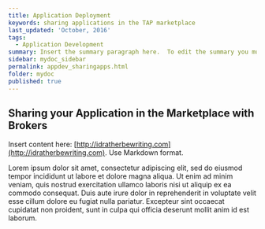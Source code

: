 ```yaml
---
title: Application Deployment
keywords: sharing applications in the TAP marketplace
last_updated: 'October, 2016'
tags:
  - Application Development
summary: Insert the summary paragraph here.  To edit the summary you must edit the meta data for this post. 
sidebar: mydoc_sidebar
permalink: appdev_sharingapps.html
folder: mydoc
published: true
---
```


## Sharing your Application in the Marketplace with Brokers

Insert content here: [http://idratherbewriting.com](http://idratherbewriting.com). Use Markdown format.

Lorem ipsum dolor sit amet, consectetur adipiscing elit, sed do eiusmod tempor incididunt ut labore et dolore magna aliqua. Ut enim ad minim veniam, quis nostrud exercitation ullamco laboris nisi ut aliquip ex ea commodo consequat. Duis aute irure dolor in reprehenderit in voluptate velit esse cillum dolore eu fugiat nulla pariatur. Excepteur sint occaecat cupidatat non proident, sunt in culpa qui officia deserunt mollit anim id est laborum.

